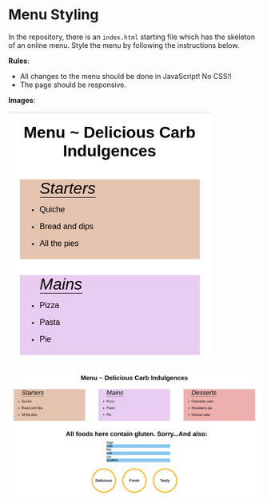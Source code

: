 # Menu Styling 
In the repository, there is an `index.html` starting file which has the skeleton of an online menu. Style the menu by following the instructions below. 

**Rules**: 
* All changes to the menu should be done in JavaScript! No CSS!!
* The page should be responsive.



**Images**:

![alt text](./images/menu-mobile.png "Mobile Menu")

![alt text](./images/menu-desktop.png "Mobile Menu")




